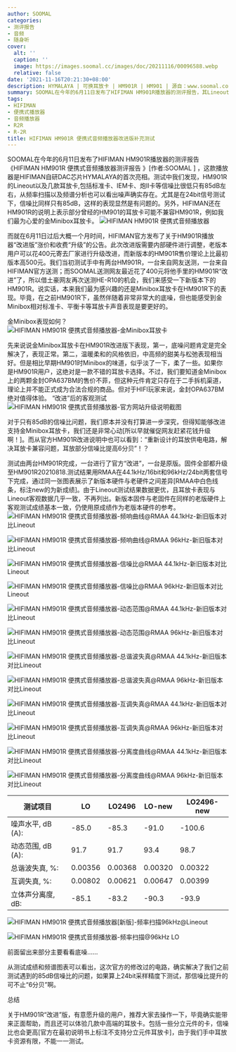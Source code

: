 ```yaml
---
author: SOOMAL
categories:
- 测评报告
- 音频
- 随身听
cover:
  alt: ''
  caption: ''
  image: https://images.soomal.cc/images/doc/20211116/00096588.webp
  relative: false
date: '2021-11-16T20:21:30+08:00'
description: HYMALAYA | 可换耳放卡 | HM901R | HM901 | 源自：www.soomal.com | 版权：原创 |  平均/总评分：09.25/111
summary: SOOMAL在今年的6月11日发布了HIFIMAN HM901R播放器的测评报告，其Lineout和耳放卡输出信噪比只有85dB左右的成绩可以认为存在一定设计缺陷，尤其是在24bit信号下也是85dB的信噪比。而我们发布测试后一个月，HIFIMAN官方发布改进版公告，宣城改进后的耳放电路可提升6dB信噪比？
tags:
- HIFIMAN
- 便携式播放器
- 音频播放器
- R2R
- R-2R
title: HIFIMAN HM901R 便携式音频播放器改进版补充测试
---
```


SOOMAL在今年的6月11日发布了HIFIMAN HM901R播放器的测评报告《HIFIMAN HM901R 便携式音频播放器测评报告 》[作者:SOOMAL ]
，这款播放器是HIFIMAN自研DAC芯片HYMALAYA的首次亮相。测试中我们发现，HM901R的Lineout以及几款耳放卡,包括标准卡、IEM卡、炮II卡等信噪比很低只有85dB左右，从频率扫描以及频谱分析也可以看出噪声确实存在。尤其是在24bit信号测试下，信噪比同样只有85dB，这样的表现显然是有问题的。另外，HIFIMAN还在HM901R的说明上表示部分曾经的HM901的耳放卡可能不兼容HM901R，例如我们最为心爱的金Minibox耳放卡。
![HIFIMAN HM901R 便携式音频播放器](https://images.soomal.cc/images/doc/20210518/00094338.webp)




而就在6月11日过后大概一个月时间，HIFIMAN官方发布了关于HM901R播放器“改进版”涨价和收费“升级”的公告。此次改进版需要内部硬件进行调整，老版本用户可以花400元寄去厂家进行升级改进，而新版本的HM901R售价理论上比最初版本高500元。我们当初测试手中有两台HM901R，一台来自网友送测，一台来自HIFIMAN官方送测；而SOOMAL送测网友最近花了400元将他手里的HM901R“改进”了，所以借土豪网友再次送测HE-R10的机会，我们来感受一下新版本下的HM901R。说实话，本来我们最为感兴趣的还是Minibox耳放卡在HM901R下的表现。毕竟，在之前HM901R下，虽然伴随着非常非常大的底噪，但也能感受到金Minibox相对标准卡、平衡卡等耳放卡声音表现是要更好的。

金Minibox表现如何？
![HIFIMAN HM901R 便携式音频播放器-金Minibox耳放卡](https://images.soomal.cc/images/doc/20211116/00096587.webp)




先来说说金Minibox耳放卡在HM901R改进版下表现，第一，底噪问题肯定是完全解决了，表现正常。第二，温暖柔和的风格依旧，中高频的甜美与松弛表现相当好。但是相比早期HM901时Minibox的味道，似乎淡了一下，柔了一些。如果你是HM901R用户，这绝对是一款不错的耳放卡选择。不过，我们要知道金Minibox上的两颗金封OPA637BM的售价不菲，但这种元件肯定只存在于二手拆机渠道，理论上并不能正式成为合法合规的商品。但对于HIFI玩家来说，金封OPA637BM绝对值得体验。
“改进”后的客观测试
![HIFIMAN HM901R 便携式音频播放器-官方网站升级说明截图](https://images.soomal.cc/images/doc/20211116/00096586.webp)




对于只有85dB的信噪比问题，我们原本并没有打算进一步深究，但得知能够改进支持金Minibox耳放卡，我们还是非常心动[所以早就催促网友赶紧花钱升级啊！]。而从官方HM901R改进说明中也可以看到：“重新设计的耳放供电电路，解决耳放卡兼容问题，耳放部分信噪比提高6分贝”！？

测试由两台HM901R完成，一台进行了官方“改进”，一台是原版。固件全部都升级至HM901R20210818.测试结果用RMAA在44.1kHz/16bit和96kHz/24bit两套信号下完成，通过同一张图表展示了新版本硬件与老硬件之间差异[RMAA中白色线条，标注new的为新成绩]。由于Lineout测试结果数据更优，且耳放卡表现与Lineout客观数据几乎一致，不再列出。新版本固件与老固件在同样的老版硬件上客观测试成绩基本一致，仍使用原成绩作为老版本硬件的参考。
![HIFIMAN HM901R 便携式音频播放器-频响曲线@RMAA 44.1kHz-新旧版本对比Lineout](https://images.soomal.cc/images/doc/20211115/00096569_01.webp)




![HIFIMAN HM901R 便携式音频播放器-频响曲线@RMAA 96kHz-新旧版本对比Lineout](https://images.soomal.cc/images/doc/20211115/00096575_01.webp)




![HIFIMAN HM901R 便携式音频播放器-信噪比@RMAA 44.1kHz-新旧版本对比Lineout](https://images.soomal.cc/images/doc/20211115/00096570_01.webp)




![HIFIMAN HM901R 便携式音频播放器-信噪比@RMAA 96kHz-新旧版本对比Lineout](https://images.soomal.cc/images/doc/20211115/00096576_01.webp)




![HIFIMAN HM901R 便携式音频播放器-动态范围@RMAA 44.1kHz-新旧版本对比Lineout](https://images.soomal.cc/images/doc/20211115/00096571_01.webp)




![HIFIMAN HM901R 便携式音频播放器-动态范围@RMAA 96kHz-新旧版本对比Lineout](https://images.soomal.cc/images/doc/20211115/00096577_01.webp)




![HIFIMAN HM901R 便携式音频播放器-总谐波失真@RMAA 44.1kHz-新旧版本对比Lineout](https://images.soomal.cc/images/doc/20211115/00096572_01.webp)




![HIFIMAN HM901R 便携式音频播放器-总谐波失真@RMAA 96kHz-新旧版本对比Lineout](https://images.soomal.cc/images/doc/20211115/00096578_01.webp)




![HIFIMAN HM901R 便携式音频播放器-互调失真@RMAA 44.1kHz-新旧版本对比Lineout](https://images.soomal.cc/images/doc/20211115/00096573_01.webp)




![HIFIMAN HM901R 便携式音频播放器-互调失真@RMAA 96kHz-新旧版本对比Lineout](https://images.soomal.cc/images/doc/20211115/00096579_01.webp)




![HIFIMAN HM901R 便携式音频播放器-分离度曲线@RMAA 44.1kHz-新旧版本对比Lineout](https://images.soomal.cc/images/doc/20211115/00096574_01.webp)




![HIFIMAN HM901R 便携式音频播放器-分离度曲线@RMAA 96kHz-新旧版本对比Lineout](https://images.soomal.cc/images/doc/20211115/00096580_01.webp)




| 测试项目 | LO | LO2496 | LO-new | LO2496-new |
| --- | --- | --- | --- | --- |
| 噪声水平, dB (A): | -85.0 | -85.3 | -91.0 | -100.6 |
| 动态范围, dB (A): | 91.7 | 91.7 | 93.4 | 98.7 |
| 总谐波失真, %: | 0.00356 | 0.00368 | 0.00320 | 0.00322 |
| 互调失真, %: | 0.00802 | 0.00621 | 0.00647 | 0.00399 |
| 立体声分离度, dB: | -85.1 | -83.2 | -90.3 | -93.9 |


![HIFIMAN HM901R 便携式音频播放器[新版]-频率扫描96kHz@Lineout](https://images.soomal.cc/images/doc/20211115/00096581.webp)




![HIFIMAN HM901R 便携式音频播放器-频率扫描@96kHz LO](https://images.soomal.cc/images/doc/20210610/00094725.webp)

前面留出来部分主要看看底噪……


从测试成绩和频谱图表可以看出，这次官方的修改过的电路，确实解决了我们之前测试遇到的85dB信噪比的问题，如果算上24bit采样精度下测试，那信噪比提升的可不止“6分贝”啊。

总结

关于HM901R“改进”版，有意愿升级的用户，推荐大家去操作一下，毕竟确实能带来正面帮助，而且还可以体验几款中高端的耳放卡。包括一些分立元件的卡，信噪比也会更高[官方在最初说明书上标注不支持分立元件耳放卡]，由于我们手中耳放卡资源有限，不能一一测试。